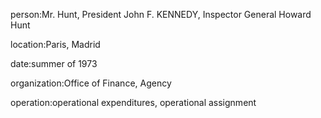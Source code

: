 person:Mr. Hunt, President John F. KENNEDY, Inspector General Howard Hunt

location:Paris, Madrid

date:summer of 1973

organization:Office of Finance, Agency

operation:operational expenditures, operational assignment

